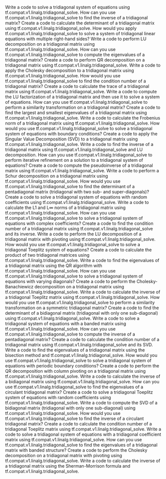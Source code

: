 
Write a code to solve a tridiagonal system of equations using tf.compat.v1.linalg.tridiagonal_solve.
How can you use tf.compat.v1.linalg.tridiagonal_solve to find the inverse of a tridiagonal matrix?
Create a code to calculate the determinant of a tridiagonal matrix using tf.compat.v1.linalg.tridiagonal_solve.
How would you apply tf.compat.v1.linalg.tridiagonal_solve to solve a system of tridiagonal linear equations with multiple right-hand sides?
Write a code to perform LU decomposition on a tridiagonal matrix using tf.compat.v1.linalg.tridiagonal_solve.
How can you use tf.compat.v1.linalg.tridiagonal_solve to compute the eigenvalues of a tridiagonal matrix?
Create a code to perform QR decomposition on a tridiagonal matrix using tf.compat.v1.linalg.tridiagonal_solve.
Write a code to apply the Cholesky decomposition to a tridiagonal matrix using tf.compat.v1.linalg.tridiagonal_solve.
How would you use tf.compat.v1.linalg.tridiagonal_solve to find the condition number of a tridiagonal matrix?
Create a code to calculate the trace of a tridiagonal matrix using tf.compat.v1.linalg.tridiagonal_solve.
Write a code to compute the LU factorization of a tridiagonal matrix and then use it to solve a system of equations.
How can you use tf.compat.v1.linalg.tridiagonal_solve to perform a similarity transformation on a tridiagonal matrix?
Create a code to find the largest and smallest eigenvalues of a tridiagonal matrix using tf.compat.v1.linalg.tridiagonal_solve.
Write a code to calculate the Frobenius norm of a tridiagonal matrix using tf.compat.v1.linalg.tridiagonal_solve.
How would you use tf.compat.v1.linalg.tridiagonal_solve to solve a tridiagonal system of equations with boundary conditions?
Create a code to apply the Singular Value Decomposition (SVD) to a tridiagonal matrix using tf.compat.v1.linalg.tridiagonal_solve.
Write a code to find the inverse of a tridiagonal matrix using tf.compat.v1.linalg.tridiagonal_solve and LU decomposition.
How can you use tf.compat.v1.linalg.tridiagonal_solve to perform iterative refinement on a solution to a tridiagonal system of equations?
Create a code to compute the pseudoinverse of a tridiagonal matrix using tf.compat.v1.linalg.tridiagonal_solve.
Write a code to perform a Schur decomposition on a tridiagonal matrix using tf.compat.v1.linalg.tridiagonal_solve.
How would you use tf.compat.v1.linalg.tridiagonal_solve to find the determinant of a pentadiagonal matrix (tridiagonal with two sub- and super-diagonals)?
Create a code to solve a tridiagonal system of equations with random coefficients using tf.compat.v1.linalg.tridiagonal_solve.
Write a code to calculate the L1 and L∞ norms of a tridiagonal matrix using tf.compat.v1.linalg.tridiagonal_solve.
How can you use tf.compat.v1.linalg.tridiagonal_solve to solve a tridiagonal system of equations with complex coefficients?
Create a code to find the condition number of a tridiagonal matrix using tf.compat.v1.linalg.tridiagonal_solve and its inverse.
Write a code to perform the LU decomposition of a tridiagonal matrix with pivoting using tf.compat.v1.linalg.tridiagonal_solve.
How would you use tf.compat.v1.linalg.tridiagonal_solve to solve a tridiagonal Toeplitz system of equations?
Create a code to calculate the product of two tridiagonal matrices using tf.compat.v1.linalg.tridiagonal_solve.
Write a code to find the eigenvalues of a tridiagonal matrix using the QR algorithm with tf.compat.v1.linalg.tridiagonal_solve.
How can you use tf.compat.v1.linalg.tridiagonal_solve to solve a tridiagonal system of equations with varying diagonals?
Create a code to perform the Cholesky-Banachiewicz decomposition on a tridiagonal matrix using tf.compat.v1.linalg.tridiagonal_solve.
Write a code to calculate the inverse of a tridiagonal Toeplitz matrix using tf.compat.v1.linalg.tridiagonal_solve.
How would you use tf.compat.v1.linalg.tridiagonal_solve to perform a similarity transformation on a symmetric tridiagonal matrix?
Create a code to find the determinant of a bidiagonal matrix (tridiagonal with only one sub-diagonal) using tf.compat.v1.linalg.tridiagonal_solve.
Write a code to solve a tridiagonal system of equations with a banded matrix using tf.compat.v1.linalg.tridiagonal_solve.
How can you use tf.compat.v1.linalg.tridiagonal_solve to compute the inverse of a pentadiagonal matrix?
Create a code to calculate the condition number of a tridiagonal matrix using tf.compat.v1.linalg.tridiagonal_solve and its SVD.
Write a code to find the eigenvalues of a tridiagonal matrix using the bisection method and tf.compat.v1.linalg.tridiagonal_solve.
How would you use tf.compat.v1.linalg.tridiagonal_solve to solve a tridiagonal system of equations with periodic boundary conditions?
Create a code to perform the QR decomposition with column pivoting on a tridiagonal matrix using tf.compat.v1.linalg.tridiagonal_solve.
Write a code to calculate the inverse of a bidiagonal matrix using tf.compat.v1.linalg.tridiagonal_solve.
How can you use tf.compat.v1.linalg.tridiagonal_solve to find the eigenvalues of a circulant tridiagonal matrix?
Create a code to solve a tridiagonal Toeplitz system of equations with random coefficients using tf.compat.v1.linalg.tridiagonal_solve.
Write a code to compute the SVD of a bidiagonal matrix (tridiagonal with only one sub-diagonal) using tf.compat.v1.linalg.tridiagonal_solve.
How would you use tf.compat.v1.linalg.tridiagonal_solve to find the inverse of a circulant tridiagonal matrix?
Create a code to calculate the condition number of a tridiagonal Toeplitz matrix using tf.compat.v1.linalg.tridiagonal_solve.
Write a code to solve a tridiagonal system of equations with a tridiagonal coefficient matrix using tf.compat.v1.linalg.tridiagonal_solve.
How can you use tf.compat.v1.linalg.tridiagonal_solve to find the eigenvalues of a tridiagonal matrix with banded structure?
Create a code to perform the Cholesky decomposition on a tridiagonal matrix with pivoting using tf.compat.v1.linalg.tridiagonal_solve.
Write a code to calculate the inverse of a tridiagonal matrix using the Sherman-Morrison formula and tf.compat.v1.linalg.tridiagonal_solve.